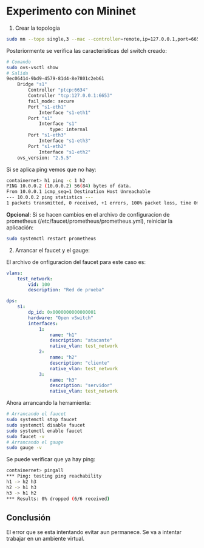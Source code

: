 # Experimento con Mininet #

1. Crear la topologia


```bash
sudo mn --topo single,3 --mac --controller=remote,ip=127.0.0.1,port=6653 --controller=remote,ip=127.0.0.1,port=6654
```

Posteriormente se verifica las caracteristicas del switch creado:

```bash
# Comando
sudo ovs-vsctl show
# Salida
9ec06414-9bd9-4579-81d4-8e7801c2eb61
    Bridge "s1"
        Controller "ptcp:6634"
        Controller "tcp:127.0.0.1:6653"
        fail_mode: secure
        Port "s1-eth1"
            Interface "s1-eth1"
        Port "s1"
            Interface "s1"
                type: internal
        Port "s1-eth3"
            Interface "s1-eth3"
        Port "s1-eth2"
            Interface "s1-eth2"
    ovs_version: "2.5.5"
```

Si se aplica ping vemos que no hay:

```bash
containernet> h1 ping -c 1 h2
PING 10.0.0.2 (10.0.0.2) 56(84) bytes of data.
From 10.0.0.1 icmp_seq=1 Destination Host Unreachable
--- 10.0.0.2 ping statistics ---
1 packets transmitted, 0 received, +1 errors, 100% packet loss, time 0ms
```

**Opcional**: Si se hacen cambios en el archivo de configuracion de prometheus (/etc/faucet/prometheus/prometheus.yml), reiniciar la aplicación:

```bash
sudo systemctl restart prometheus
```

2. Arrancar el faucet y el gauge:


El archivo de onfiguracion del faucet para este caso es:

```yaml
vlans:
    test_network:
        vid: 100
        description: "Red de prueba"

dps:
    s1:
        dp_id: 0x0000000000000001
        hardware: "Open vSwitch"
        interfaces:
            1:
                name: "h1"
                description: "atacante"
                native_vlan: test_network
            2:
                name: "h2"
                description: "cliente"
                native_vlan: test_network
            3:
                name: "h3"
                description: "servidor"
                native_vlan: test_network
```

Ahora arrancando la herramienta:


```bash
# Arrancando el faucet
sudo systemctl stop faucet
sudo systemctl disable faucet
sudo systemctl enable faucet
sudo faucet -v
# Arrancando el gauge
sudo gauge -v
```

Se puede verificar que ya hay ping:

```bash
containernet> pingall
*** Ping: testing ping reachability
h1 -> h2 h3 
h2 -> h1 h3 
h3 -> h1 h2 
*** Results: 0% dropped (6/6 received)
```

## Conclusión ##
El error que se esta intentando evitar aun permanece. Se va a intentar trabajar en un ambiente virtual.

